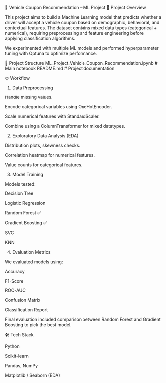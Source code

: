 🚗 Vehicle Coupon Recommendation – ML Project
📌 Project Overview

This project aims to build a Machine Learning model that predicts whether a driver will accept a vehicle coupon based on demographic, behavioral, and contextual features.
The dataset contains mixed data types (categorical + numerical), requiring preprocessing and feature engineering before applying classification algorithms.

We experimented with multiple ML models and performed hyperparameter tuning with Optuna to optimize performance.

📂 Project Structure
ML_Project_Vehicle_Coupon_Recommendation.ipynb   # Main notebook
README.md                                        # Project documentation

⚙️ Workflow
1. Data Preprocessing

Handle missing values.

Encode categorical variables using OneHotEncoder.

Scale numerical features with StandardScaler.

Combine using a ColumnTransformer for mixed datatypes.

2. Exploratory Data Analysis (EDA)

Distribution plots, skewness checks.

Correlation heatmap for numerical features.

Value counts for categorical features.

3. Model Training 

Models tested:

Decision Tree

Logistic Regression

Random Forest ✅

Gradient Boosting ✅

SVC

KNN


4. Evaluation Metrics

We evaluated models using:

Accuracy

F1-Score

ROC-AUC

Confusion Matrix

Classification Report

Final evaluation included comparison between Random Forest and Gradient Boosting to pick the best model.


🛠️ Tech Stack

Python

Scikit-learn

Pandas, NumPy

Matplotlib / Seaborn (EDA)
